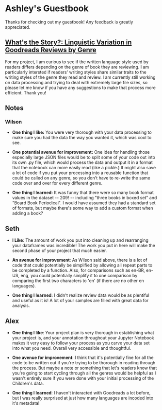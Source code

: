 # Ashley's Guestbook

Thanks for checking out my guestbook! Any feedback is greatly appreciated.

##  [What's the Story?: Linguistic Variation in Goodreads Reviews by Genre](https://github.com/Data-Science-for-Linguists-2023/Goodreads-Genre-Reviews-Analysis)

For my project, I am curious to see if the written language style used by readers differs depending on the genre of book they are reviewing. I am particularly intersted if readers' writing styles share similar traits to the writing styles of the genre they read and review. I am currently still working on data processing and trying to deal with extremely large file sizes, so please let me know if you have any suggestions to make that process more efficient. Thank you!

## Notes

### Wilson

- **One thing I like:** You were very thorough with your data processing to make sure you had the data the way you wanted it, which was cool to see.

- **One potential avenue for improvement:** One idea for handling those especially large JSON files would be to split some of your code out into its own .py file, which would process the data and output it in a format that the notebook can more easily read (like a pickle.) It might also save a lot of code if you put your processing into a reusable function that could be called on any genre, so you don't have to re-write the same code over and over for every different genre.

- **One thing I learned:** It was funny that there were so many book format values in the dataset -- 209! -- including "three books in boxed set" and "Board Book Periodical". I would have assumed they had a standard set of formats, but maybe there's some way to add a custom format when adding a book?

## Seth

- **I Like**: The amount of work you put into cleaning up and rearranging your dataframes was incredible! The work you put in here will make the second phase of your project that much easier. 

- **An avenue for improvement**: As Wilson said above, there is a lot of code that could potentially be simplified by allowing all repeat parts to be completed by a function. Also, for comparisons such as en-BR, en-US, eng, you could potentially simplify it to one comparison by comparing the first two characters to 'en' (if there are no other en languages).

- **One thing I learned:** I didn't realize review data would be as plentiful and useful as it is! A lot of your samples are filled with great data for analysis.


## Alex

- **One thing I like**: Your project plan is very thorough in establishing what your project is, and your annotation throughout your Jupyter Notebook makes it very easy to follow your process as you carve your data set into what you need. Overall very accessible and thoughtful.

- **One avenue for improvement**: I think that it's potentially fine for all the code to be written out if you're trying to be thorough in reading through the process. But maybe a note or something that let's readers know that you're going to start cycling through all the genres would be helpful as I wasn't entirely sure if you were done with your initial processing of the Children's data.

- **One thing I learned**: I haven't interacted with Goodreads a lot before, but I was really surprised at just how many languages are incoded into it's metadata! 
